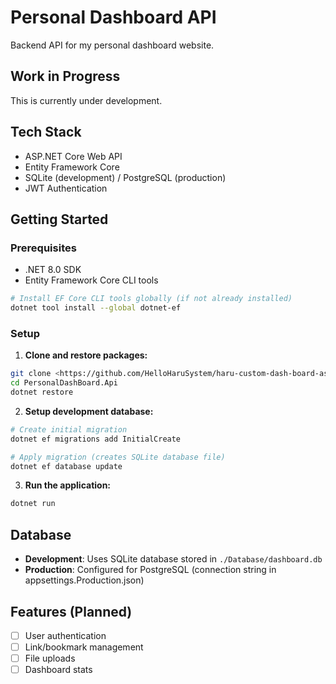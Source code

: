 # Personal Dashboard API

Backend API for my personal dashboard website.

## Work in Progress 

This is currently under development.

## Tech Stack

- ASP.NET Core Web API
- Entity Framework Core
- SQLite (development) / PostgreSQL (production)
- JWT Authentication

## Getting Started

### Prerequisites
- .NET 8.0 SDK
- Entity Framework Core CLI tools

```bash
# Install EF Core CLI tools globally (if not already installed)
dotnet tool install --global dotnet-ef
```

### Setup

1. **Clone and restore packages:**
```bash
git clone <https://github.com/HelloHaruSystem/haru-custom-dash-board-asp.git>
cd PersonalDashBoard.Api
dotnet restore
```

2. **Setup development database:**
```bash
# Create initial migration
dotnet ef migrations add InitialCreate

# Apply migration (creates SQLite database file)
dotnet ef database update
```

3. **Run the application:**
```bash
dotnet run
```

## Database

- **Development**: Uses SQLite database stored in `./Database/dashboard.db`
- **Production**: Configured for PostgreSQL (connection string in appsettings.Production.json)

## Features (Planned)

- [ ] User authentication
- [ ] Link/bookmark management
- [ ] File uploads
- [ ] Dashboard stats